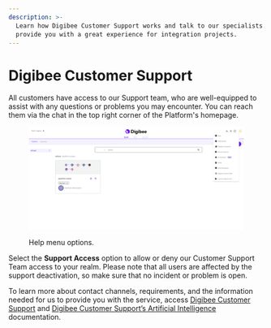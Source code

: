 ```yaml
---
description: >-
  Learn how Digibee Customer Support works and talk to our specialists who will
  provide you with a great experience for integration projects.
---
```


# Digibee Customer Support

All customers have access to our Support team, who are well-equipped to assist with any questions or problems you may encounter. You can reach them via the chat in the top right corner of the Platform's homepage.

<figure><img src="../../.gitbook/assets/digibee-customer-support.png" alt=""><figcaption><p>Help menu options.</p></figcaption></figure>

Select the **Support Access** option to allow or deny our Customer Support Team access to your realm. Please note that all users are affected by the support deactivation, so make sure that no incident or problem is open.

To learn more about contact channels, requirements, and the information needed for us to provide you with the service, access [Digibee Customer Support](https://intercom.help/godigibee/en/articles/6518706-digibee-customer-support) and [Digibee Customer Support’s Artificial Intelligence](https://docs.digibee.com/documentation/general/digibee-customer-support/how-to-use-digibee-customer-supports-artificial-intelligence-intelligence) documentation.

